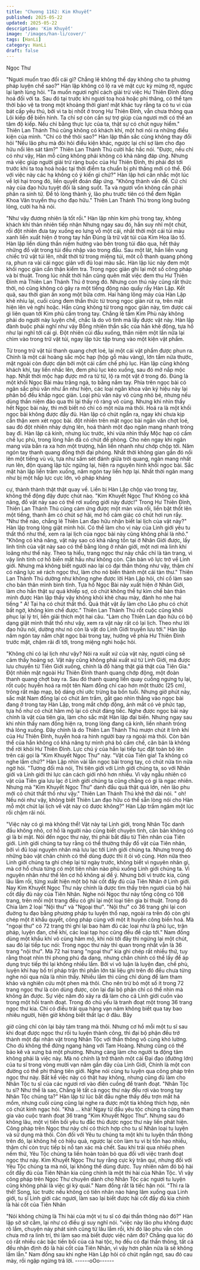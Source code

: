 ```yaml
---
title: "Chương 1162: Kim Khuyết"
published: 2025-05-22
updated: 2025-05-22
description: 'Kim Khuyết'
image: '/images/han-li/cover/'
tags: [HanLi]
category: HanLi
draft: false
---
```


Ngọc Thư

"Ngươi muốn trao đổi cái gì? Chẳng lẽ không thể dạy không cho
ta phương pháp luyện chế sao?" Hàn lập không có lộ ra vẻ mặt
cực kỳ mừng rỡ, ngược lại lạnh lùng hỏi.
"Ta muốn ngươi nghĩ cách giải trừ việc Hư Thiên Đỉnh đồng hoá
đối với ta. Sau đó tại trước khi ngươi toạ hoá hoặc phi thăng, có
thể tạm thời bảo vệ ta trong một khoảng thời gian! mặt khác tuy
rằng ta có tu vi của bát cấp yêu thú, bởi vì ta bị nhốt ở trong Hư
Thiên Đỉnh, vẫn chưa thông qua Lôi kiếp để biến hình. Ta chỉ sợ
còn cần sự trợ giúp của ngươi mới có thể an tâm độ kiếp. Nếu chỉ
bằng thực lực của ta, thật sự có chút nguy hiểm." Thiên Lan
Thánh Thú cũng không có khách khí, một hơi nói ra những điều
kiện của mình.
"Chỉ có thế thôi sao?" Hàn lập thần sắc cũng không thay đổi hỏi
"Nếu lão phu mà đòi hỏi điều kiện khác, ngược lại chỉ sợ làm cho
đạo hữu nổi lên sát tâm?" Thiên Lan Thánh Thú cười hắc hắc nói.
"Được, nếu chỉ có như vậy, Hàn mỗ cũng không phải không có
khả năng đáp ứng. Nhưng mà việc giúp người giải trừ ràng buộc
của Hư Thiên Đỉnh, thì phải đợi tới trước khi ta toạ hoá hoặc tại
thời điểm ta chuẩn bị phi thăng mới có thể. Đối với việc này các
hạ không có ý kiến gì chứ?" Hàn lập hơi cân nhắc một lúc về lợi
hại trong đó, liền quyết đoán đáp ứng.
"Không thành vấn đề. Cử chỉ này của đạo hữu tuyệt đối là sáng
suốt. Ta và ngươi vốn không cần phải phân ra sinh tử. Để tỏ lòng
thành ý, lão phu trước tiên có thể đem Ngân Khoa Văn truyền thụ
cho đạo hữu." Thiên Lan Thánh Thú trong lòng buông lỏng, cười
ha hả nói.

"Như vậy đương nhiên là tốt rồi." Hàn lập nhìn kim phù trong tay,
không khách khí thản nhiên tiếp nhận
Nhưng ngay sau đó, hắn suy nhĩ một chút, rồi đột nhiên đưa tay
xuống eo lưng vỗ một cái, nhất thời một cái túi màu xanh liền xuất
hiện ở trong tay hắn
Đúng là trữ vật túi của Kim Hoa lão tổ.
Hàn lập liền dùng thần niệm hướng vào bên trong túi đảo qua, hết
thảy những đồ vật trong túi đều nhập vào trong đầu.
Sau một lát, hắn liền vung chiếc trữ vật túi lên, nhất thời từ trong
miệng túi, môt cỗ thanh quang phóng ra, phun ra vài cái ngọc giản
với đủ loại màu sắc.
Hàn lập lúc này đem một khối ngọc giản cẩn thận kiểm tra. Trong
ngọc giản ghi lại một số công pháp và bí thuật. Trong lúc nhất thời
hắn cũng quên mất việc đem thu Hư Thiên Đỉnh mà Thiên Lan
Thánh Thú ở trong đó.
Nhưng con thú này cũng rất thức thời, nó cũng không có gây ra
một tiếng động nào quấy rầy Hàn Lập.
Kết quả, sau thời gian ăn xong một bữa cơm. Hai hàng lông mày
của Hàn Lập khẽ nhíu lại, cuối cùng đem thần thức từ trong ngọc
giản rút ra, trên mặt hiện lên vẻ nghi hoặc.
Hắn cũng không từ trong ngọc giản này, tìm được cái gì liên quan
tới Kim phù cầm trong tay.
Chẳng lẽ tấm Kim Phù này không phải do người này luyện chế,
chắc là do vô tình mà lấy được vật này. Hàn lập đành buộc phải
nghĩ như vậy
Bỗng nhiên thần sắc của hắn khẽ động, tựa hồ như lại nghĩ tới cái
gì. Đột nhiên cúi đầu xuống, thần niệm một lần nữa lại chìm vào
trong trữ vật túi, ngay lập tức tập trung vào một kiện vật phẩm.

Từ trong trữ vật túi thanh quang chợt loé, lại một cái vật phẩm
được phun ra.
Chính là một cái hoàng sắc mộc hạp (hộp gỗ màu vàng), lớn tầm
nửa thước, mặt ngoài còn được dán bởi một cái cấm chế phù lục.
Hàn lập cũng không khách khí, tay liền nhấc lên, đem phù lục kéo
xuống, sau đó mở nắp mộc hạp.
Nhất thời mộc hạp được mở ra từ từ, lộ ra một vật ở trong đó.
Đúng là một khối Ngọc Bài màu trằng ngà, to bằng nắm tay. Phía
trên ngọc bài có ngân sắc phù văn như ẩn như hiện, các loại
ngân khoa văn ký hiệu này lại phân bố đều khắp ngọc giản.
Loại phù văn này vô cùng nhỏ bé, nhưng nếu dùng thần niệm đảo
qua thì lại thấy rõ ràng vô cùng.
Nhưng khi nhìn thấy hết Ngọc bài này, thì mới biết nó chỉ có một
nửa mà thôi. Hoá ra là một khối ngọc bài không được đầy đủ.
Hàn lập có chút ngẩn ra, ngay khi chưa kịp cẩn thận xem xét ngọc
bài. đột nhiên trên mặt ngọc bài ngân văn chợt loé, sau đó đột
nhiên nhảy dựng lên, hoá thành một đạo ngân mang nhanh tróng
bay đi.
Hàn lập cả kinh, nhưng lúc trước, khi vừa nhìn thấy Mộc hạp có
cấm chế lục phù, trong lòng hắn đã có chút đề phòng. Cho nên
ngay khi ngân mang vừa bắn ra xa hơn một trượng, hắn liền
nhanh như chớp chộp tới.
Năm ngón tay thanh quang đồng thời đại phóng.
Nhất thời không gian gần đó nổi lên một tiếng vù vù, tựa như sấm
sét đánh giữa trời quang, ngân mang nhất run lên, độn quang lập
tức ngừng lại, hiện ra nguyên hình khối ngọc bài.
Sắc mặt hàn lập liền trầm xuống, năm ngón tay liền hợp lại.
Nhất thời ngân mang như bị một hấp lực cực lớn, vô pháp kháng

cự, thành thành thật thật quay về. Liền bị Hàn Lập chộp vào trong
tay, không thể động đậy được chút nào.
"Kim Khuyết Ngọc Thư! Không có khả năng, đồ vật này sao có
thế rơi xuống giới này được!" Trong Hư Thiên Đỉnh, Thiên Lan
Thánh Thú cũng cảm ứng được một màn vừa rồi, liền bật thốt lên
một tiếng, thanh âm có chút sợ hãi, mơ hồ cảm giác có chút hơi
run rẩy.
"Như thế nào, chẳng lẽ Thiên Lan đạo hữu nhận biết lai lịch của
vật này?" Hàn lập trong lòng giật mình hỏi.
Có thể làm cho vị này của Linh giới yêu tu thất thố như thế, xem
ra lại lịch của ngọc bài này cũng không phải là nhỏ."
"Không có khả năng, vật này sao có khả năng tồn tại ở Nhân Giới
được, lấy linh tính của vật này sao có thể bằng lòng ở nhân giới,
một nơi mà linh khí loãng như thế này. Theo ta hiểu, trang ngọc
thư này chắc chỉ là tàn trang, vì vậy linh tính cơ hồ biến mất hầu
như không còn. Căn bản vô lực trở về Linh giới. Nhưng mà không
biết người nào lại có đại thần thông như vậy, thậm chí có năng
lực xé rách ngọc thư, làm cho nó biến thành một cái tàn thư."
Thiên Lan Thánh Thú dường như không nghe được lời Hàn Lập
hỏi, chỉ cố làm sao cho bản thân mình bình tĩnh. Tựa hồ Ngọc Bài
này xuất hiện ở Nhân Giới, làm cho hắn thật sự quá khiếp sợ, có
chút không thể tự kìm chế bản thân mình được
Hàn lập thấy vậy không khỏi khẽ chau mày, đành ho nhẹ hai tiếng
" A! Tại hạ có chút thất thố. Quả thật vật ấy làm cho Lão phu có
chút bất ngờ, không kìm chế được." Thiên Lan Thánh Thú rốt
cuộc cũng khôi phục lại lý trí, liền giải thích một hai câu.
"Làm cho Thiên Lan đạo hữu có bộ dạng giật mình thất thố như
vậy, xem ra vật này rất có lại lịch. Theo như lời đạo hữu nói,
dường như nó còn là vật do Linh Giới truyền lưu tới." Hàn lập
năm ngón tay nắm chặt ngọc bài trong tay, hướng về phía Hư
Thiên Đỉnh trước mặt, chậm rãi đi tới, trong miệng nghi hoặc hỏi.

"Không chỉ có lại lịch như vậy? Nói ra xuất xứ của vật này, ngươi
cũng sẽ cảm thấy hoảng sợ. Vật này cũng không phải xuất xứ từ
Linh Giới, mà được lưu chuyển từ Tiên Giới xuống, chính là đồ
hàng thật giá thật của Tiên Gia." Đột nhiên mặt ngoài Hư Thiên
Đỉnh thanh quang chớp động, một đoàn thanh quang chợt bay ra.
Sau đó thanh quang liền quay cuồng ngưng tụ lại, rốt cuộc huyễn
hoá ra một tên Nam đồng chỉ cao hơn một thước (25 cm), trông
rất mập mạp, bộ dáng chỉ ước trừng ba bốn tuổi.
Nhưng giờ phút này, sắc mặt Nam đồng lại có chút âm trầm, gắt
gao nhìn thẳng vào ngọc bài đang ở trong tay Hàn Lập, trong mắt
chớp động, ánh mắt có vẻ phức tạp, tựa hồ như có chút hâm mộ
lại có chút đáng tiếc.
Nghe được ngọc bài này chính là vật của tiên gia, làm cho sắc
mặt Hàn lập đại biến. Nhưng ngay sau khi nhìn thấy nam đồng
hiện ra, trong lòng đang cả kinh, liền nhanh tróng thả lỏng xuống.
Đây chính là do Thiên Lan Thánh Thú mượn chút ít linh khí của
Hư Thiên Đỉnh, huyễn hoá ra hình người bay ra ngoài mà thôi.
Còn bản thể của hắn không có khả năng tự mình phá bỏ cấm chế,
căn bản là không thể rời khỏi Hư Thiên Đỉnh. Lực chú ý của hắn
lại tiếp tục đặt toàn bộ lên trên cái gọi là "Kim Khuyết Ngọc Thư"
này.
"Vật của Tiên gia! Ta không có nghe lầm chứ?" Hàn Lập nhìn vài
lần ngọc bài trong tay, có chút nửa tin nửa ngờ hỏi.
"Tương đối mà nói, Thì tiên giới với Linh giới chúng ta, so với
Nhân giới và Linh giới thì lực cản cách giới nhỏ hơn nhiều. Vì vậy
ngẫu nhiên có vật của Tiên gia lưu lạc ở Linh giới chúng ta cũng
chẳng có gì là ngạc nhiên. Nhưng mà "Kim Khuyết Ngọc Thư"
danh đầu quả thật quá lớn, nên lão phu mới có chút thất thố như
vậy." Thiên Lan Thánh Thú khẽ thở dài nói.
" oh! Nếu nói như vậy, không biết Thiên Lan đạo hữu có thể sẵn
lòng nói cho Hàn mỗ một chút lại lịch về vật này có được không?"
Hàn Lập trầm ngâm một lúc rồi chậm rãi nói.

"Việc này có gì mà không thể! Vật này tại Linh giới, trong Nhân
Tộc danh đầu không nhỏ, cơ hồ là người nào cũng biết chuyện
tình, căn bản không có gì là bí mật. Nói đến ngọc thư này, thì phải
bắt đầu từ Tiên nhân của Tiên giới. Linh giới chúng ta tuy rằng có
thể thường thấy đồ vật của Tiên nhân, bởi vì đủ loại nguyên nhân
mà lưu lạc tới Linh giới chúng ta. Nhưng trong đó những bảo vật
chân chính có thể dùng được thì ít ỏi vô cùng. Hơn nữa theo Linh
giới chúng ta ghi chép lại từ ngày trước, không biết vì nguyên
nhân gì, mà cơ hồ chưa từng có một tiên nhân nào phủ xuống
Linh giới chúng ta. Vì nguyên nhân như thế lên cơ hồ không ai để
ý. Nhưng bởi vì trước kia, cũng lâu lắm rồi, từng xuất hiện một bộ
hài cốt đầy đủ của Tiên Nhân ở Linh giới. Nay Kim Khuyết Ngọc
Thư này chính là được tìm thấy trên ngươì của bộ hài cốt đầy đủ
này của Tiên Nhân. Nghe nói Ngọc thư này tổng cộng có 108
trang, trên mỗi một trang đều có ghi lại một loại tiên gia bí thuật.
Trong đó Chia làm 2 loại "Nội thư" và "Ngoại thư". "Nội thư" có 36
trang ghi lại con đuờng tu đạo bằng phương pháp tu luyện thổ
nạp, ngoài ra trên đó còn ghi chép một ít khẩu quyết, công pháp
cùng với một ít huyền công biến hoá. Mà "ngoại thư" có 72 trang
thì ghi lại bao hàm đủ các loại như là phù lục, trận pháp, luyện
đan, chế khí, các loại tạp học cũng đều đề cập tới."
Nam đồng dùng một khẩu khí vô cùng hâm mộ, khi nói tới đây thì
ngừng lại một chút, sau đó lại tiếp tục nói:
Trong ngọc thư này thì quan trọng nhất vẫn là 36 trang "nội thư".
Mà 72 hai trang "ngoại thư" kia ghi chép rất nhiều thứ, tuy rằng
thoạt nhìn thì phong phú đa dạng, nhưng chân chính có thể lấy để
áp dụng trực tiếp thì lại không nhiều lắm. Bởi vi vô luận là luyện
đan, chế phù, luyện khí hay bố trí pháp trận thì phần lớn tài liệu
ghi trên đó đều chưa từng nghe nói qua nữa là nhìn thấy. Nhiều
lắm thì cũng chỉ dùng để làm tham khảo và nghiên cứu một phen
mà thôi. Cho nên trừ bỏ một số ít trong 72 trang ngọc thư là còn
dùng được, còn lại đại bộ phận chỉ có thể nhìn mà không ăn
được.
Sự việc năm đó xảy ra đã làm cho cả Linh giới cuốn vào trong
một hồi tranh đoạt. Trong đó chủ yếu là tranh đoạt một trong 36
trang ngọc thư kia. Chỉ có điều trải qua hàng vạn năm không biết
qua tay bao nhiêu người, hiện giờ không biết thất lạc ở đâu. Bây

giờ cũng chỉ còn lại bảy tám trang mà thôi. Nhưng cơ hồ mỗi một
tu sĩ sau khi đoạt được ngọc thư rồi tu luyện thành công, thì đại
bộ phận đều trở thành một đại nhân vật trong Nhân Tộc với thần
thông vô cùng khó lường. Cho dù không thể đứng ngang hàng
với Tam Hoàng. Nhưng cũng có thể bảo kê và xưng bá một
phương. Nhưng càng làm cho người ta động tâm không phải là
việc này. Mà nó chính là trở thành một cái Đại đạo (đường lớn)
của tu sĩ trong vòng mười vạn năm gần đây của Linh Giới, Chính
là một con đường có thể phi thăng tiên giới. Nghe nói cùng tu
luyện qua công pháp trên ngọc thư này. Bất kể việc này có thật
hay không, nhưng cũng đủ làm cho Nhân Tộc tu sĩ của các ngươi
rơi vào điên cuồng để tranh đoạt.
"Nhân Tộc tu sĩ? Như thế là sao, Chẳng lẽ tất cả ngọc thư này
đều rơi vào trong tay Nhân Tộc chúng ta?" Hàn lập từ lúc bắt đầu
nghe thấy đều trợn mắt há mồm, nhưng cuối cùng cũng lại nghe
ra được một tia không thích hợp, nên có chút kinh ngạc hỏi.
"Khà … khà! Ngay từ đầu yêu tộc chúng ta cũng tham gia vào
cuộc tranh đoạt 36 trang "Kim Khuyết Ngọc Thư". Nhưng sau đó
không lâu, một vị tiền bối yêu tu đắc thủ được ngọc thư này liền
phát hiện. Công pháp trên Ngọc thư này chỉ có thích hợp cho tu sĩ
Nhân loại tu luyện và sử dụng mà thôi. Còn đối với Yêu tu chúng
ta một khi tu luyện thần thông trên đó, lại không hề có hiệu quả,
ngược lại còn làm tu vi bị tổn hao nhiều, thậm chí còn trực tiếp bị
nổ tan xác mà chết.
Sau khi trải qua nhiều phen nếm thử, Yêu Tộc chúng ta liền hoàn
toàn bỏ qua đối với việc tranh đoạt ngọc thư này. Kim Khuyết
Ngọc Thư tuy rằng cực kỳ trân quí, nhưng đối với Yêu Tộc chúng
ta mà nói, lại không thể dùng được.
Tuy nhiên năm đó bộ hài cốt đầy đủ của Tiên Nhân kia cũng chính
là một thi hài của Nhân Tộc. Vì vậy công pháp trên Ngọc Thư
chuyên dành cho Nhân Tộc các ngươi tu luyện cũng không phải
là việc gì kỳ quái." Nam đồng rất là tiếc hận nói.
"Thì ra là thế! Song, lúc trước nếu không có tiên nhân nào hàng
lâm xuống qua Linh giới, tu sĩ Linh giới các ngươi, làm sao lại biết
được hài cốt đầy đủ kia chính là hài cốt của Tiên Nhân

"Nói không chừng là Thi hài của một vị tu sĩ có đại thần thông nào
đó?" Hàn lập sờ sờ cằm, lại như có điều gì suy nghĩ nói.
"việc này lão phu không được rõ lắm, chuyện này phát sinh cũng
từ lâu lắm rồi, khi đó lão phu vẫn còn chưa mở ra linh trí, thì làm
sao mà biết được việc năm đó? Chẳng qua lúc đó có rất nhiều
các bậc tiền bối của cả hai tộc, họ đều có đại thần thông, tất cả
đều nhận định đó là hài cốt của Tiên Nhân, vì vậy hơn phân nửa
là sẽ không lầm lẫn." Nam đồng sau khi nghe Hàn Lập hỏi có chút
ngẩn ngơ, sau đó cau mày, rồi ngập ngừng trả lời.
------oOo------
